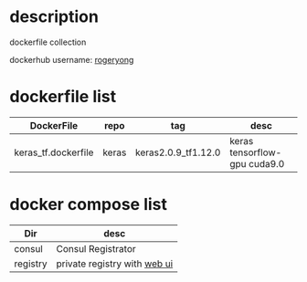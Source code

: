 # description
dockerfile collection


dockerhub username: [rogeryong](https://hub.docker.com/u/rogeryong)

# dockerfile list
| DockerFile          | repo  | tag                 | desc                         |
|---------------------|-------|---------------------|------------------------------|
| keras_tf.dockerfile | keras | keras2.0.9_tf1.12.0 | keras tensorflow-gpu cuda9.0 |


# docker compose list

| Dir      | desc                                                                           |
|----------|--------------------------------------------------------------------------------|
| consul   | Consul Registrator                                                             |
| registry | private registry with [web ui](https://github.com/mkuchin/docker-registry-web) |

